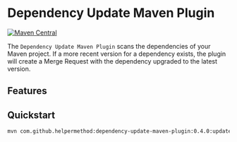 # Dependency Update Maven Plugin

[![Maven Central](https://img.shields.io/maven-central/v/com.github.helpermethod/dependency-update-maven-plugin.svg?label=Maven%20Central)](https://search.maven.org/search?q=g:%22com.github.helpermethod%22%20AND%20a:%22dependency-update-maven-plugin%22)

The `Dependency Update Maven Plugin` scans the dependencies of your Maven project. If a more recent version for a dependency exists, the plugin will create a Merge Request with the dependency upgraded to the latest version.

## Features

## Quickstart

```sh
mvn com.github.helpermethod:dependency-update-maven-plugin:0.4.0:update
```

